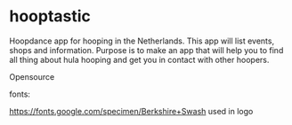# hooptastic
Hoopdance app for hooping in the Netherlands. This app will list events, shops and information. 
Purpose is to make an app that will help you to find all thing about hula hooping and get you in contact with other hoopers.

Opensource

fonts:

https://fonts.google.com/specimen/Berkshire+Swash used in logo
